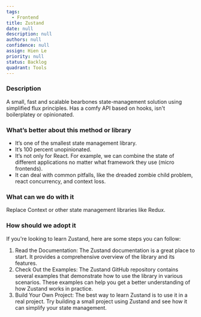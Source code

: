 ```yaml
---
tags: 
  - Frontend
title: Zustand
date: null
description: null
authors: null
confidence: null
assign: Hien Le
priority: null
status: Backlog
quadrant: Tools
---
```


<!-- table_of_contents 4054f6e6-e352-4d58-8531-297392bd3588 -->

### Description
A small, fast and scalable bearbones state-management solution using simplified flux principles. Has a comfy API based on hooks, isn't boilerplatey or opinionated.

### What’s better about this method or library
* It’s one of the smallest state management library.
* It’s 100 percent unopinionated.
* It’s not only for React. For example, we can combine the state of different applications no matter what framework they use (micro frontends).
* It can deal with common pitfalls, like the dreaded zombie child problem, react concurrency, and context loss.

### What can we do with it
Replace Context or other state management libraries like Redux.

### How should we adopt it
If you're looking to learn Zustand, here are some steps you can follow:

1. Read the Documentation: The Zustand documentation is a great place to start. It provides a comprehensive overview of the library and its features.
1. Check Out the Examples: The Zustand GitHub repository contains several examples that demonstrate how to use the library in various scenarios. These examples can help you get a better understanding of how Zustand works in practice.
1. Build Your Own Project: The best way to learn Zustand is to use it in a real project. Try building a small project using Zustand and see how it can simplify your state management.

<!-- child_database f4647471-c24f-4210-abe4-27cc41194ad7 -->
